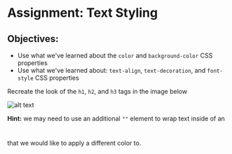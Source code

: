 <h1>Assignment: Text Styling</h1>

<h2>Objectives:</h2>
<ul>
  <li>Use what we've learned about the <code>color</code> and <code>background-color</code> CSS properties</li>
  <li>Use what we've learned about: <code>text-align</code>, <code>text-decoration</code>, and <code>font-style</code> CSS properties</li>
</ul>
<p>Recreate the look of the <code>h1</code>, <code>h2</code>, and <code>h3</code> tags in the image below</p>

![alt text](https://github.com/alirabah93/Coding-Dojo/blob/master/WEB-FUNDAMENTALS/Week1/Day1/Portfolio-Content/wireframe.jpg?raw=true)

<div><p><strong>Hint:</strong> we may need to use an additional <code>"<span></span>"</code> element to wrap text inside of an <code><h1></h1></code> that we would like to apply a different color to.</p></div>

